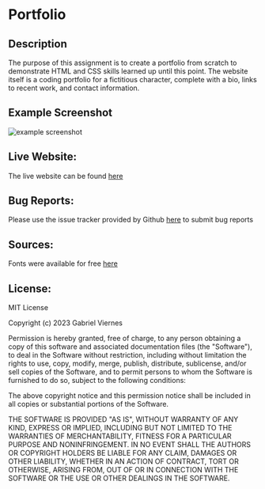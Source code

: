 # Portfolio

## Description
The purpose of this assignment is to create a portfolio from scratch to demonstrate HTML and CSS skills learned up until this point. The website itself is a coding portfolio for a fictitious character, complete with a bio, links to recent work, and contact information.


## Example Screenshot
![example screenshot](./assets/img/screenshot.png)

## Live Website:
The live website can be found [here](https://gabriel-viernes.github.io/Portfolio/)

## Bug Reports:
Please use the issue tracker provided by Github [here](https://github.com/Gabriel-Viernes/Portfolio/issues) to submit bug reports

## Sources:
Fonts were available for free [here](https://www.dafont.com/)

## License:
MIT License

Copyright (c) 2023 Gabriel Viernes

Permission is hereby granted, free of charge, to any person obtaining a copy
of this software and associated documentation files (the "Software"), to deal
in the Software without restriction, including without limitation the rights
to use, copy, modify, merge, publish, distribute, sublicense, and/or sell
copies of the Software, and to permit persons to whom the Software is
furnished to do so, subject to the following conditions:

The above copyright notice and this permission notice shall be included in all
copies or substantial portions of the Software.

THE SOFTWARE IS PROVIDED "AS IS", WITHOUT WARRANTY OF ANY KIND, EXPRESS OR
IMPLIED, INCLUDING BUT NOT LIMITED TO THE WARRANTIES OF MERCHANTABILITY,
FITNESS FOR A PARTICULAR PURPOSE AND NONINFRINGEMENT. IN NO EVENT SHALL THE
AUTHORS OR COPYRIGHT HOLDERS BE LIABLE FOR ANY CLAIM, DAMAGES OR OTHER
LIABILITY, WHETHER IN AN ACTION OF CONTRACT, TORT OR OTHERWISE, ARISING FROM,
OUT OF OR IN CONNECTION WITH THE SOFTWARE OR THE USE OR OTHER DEALINGS IN THE
SOFTWARE.
